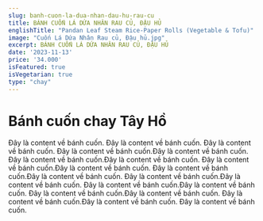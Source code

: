 ```yaml
---
slug: banh-cuon-la-dua-nhan-dau-hu-rau-cu
title: BÁNH CUỐN LÁ DỨA NHÂN RAU CỦ, ĐẬU HỦ
englishTitle: "Pandan Leaf Steam Rice-Paper Rolls (Vegetable & Tofu)"
image: "Cuốn Lá Dứa Nhân Rau củ, Đậu hủ.jpg"
excerpt: BÁNH CUỐN LÁ DỨA NHÂN RAU CỦ, ĐẬU HỦ
date: '2023-11-13'
price: '34.000'
isFeatured: true
isVegetarian: true
type: "chay"
---
```

# Bánh cuốn chay Tây Hồ

Đây là content về bánh cuốn. Đây là content về bánh cuốn. Đây là content về bánh cuốn. Đây là content về bánh cuốn.Đây là content về bánh cuốn. Đây là content về bánh cuốn.Đây là content về bánh cuốn. Đây là content về bánh cuốn.Đây là content về bánh cuốn. Đây là content về bánh cuốn.Đây là content về bánh cuốn. Đây là content về bánh cuốn.Đây là content về bánh cuốn. Đây là content về bánh cuốn.Đây là content về bánh cuốn. Đây là content về bánh cuốn.Đây là content về bánh cuốn. Đây là content về bánh cuốn.Đây là content về bánh cuốn. Đây là content về bánh cuốn.
